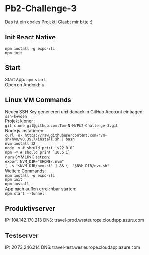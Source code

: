 # Pb2-Challenge-3
Das ist ein cooles Projekt!
Glaubt mir bitte :)
## Init React Native
``npm install -g expo-cli`` <br>
``npm init``

## Start
Start App: 
``npm start`` <br>
Open on Android: 
``a``

## Linux VM Commands
Neuen SSH Key generieren und danach in GitHub Account eintragen: <br>
``ssh-keygen `` <br>
Projekt klonen: <br>
``git clone git@github.com:Tom-N-M/Pb2-Challenge-3.git`` <br>
Node.js installieren: <br>
``curl -o- https://raw.githubusercontent.com/nvm-sh/nvm/v0.39.7/install.sh | bash`` <br>
``nvm install 22`` <br>
``node -v # should print `v22.0.0` `` <br>
``npm -v # should print `10.5.1` `` <br>
npm SYMLINK setzen: <br>
``export NVM_DIR="$HOME/.nvm"`` <br>
``[ -s "$NVM_DIR/nvm.sh" ] && \. "$NVM_DIR/nvm.sh"  `` <br>
Weitere Commands: <br>
``npm install -g expo-cli`` <br>
``npm init`` <br>
``npm install`` <br>
App nach außen erreichbar starten: <br>
``npm start --tunnel`` <br>

## Produktivserver
IP: 108.142.170.213
DNS: travel-prod.westeurope.cloudapp.azure.com

## Testserver
IP: 20.73.246.214
DNS: travel-test.westeurope.cloudapp.azure.com
